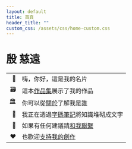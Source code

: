 ```yaml
---
layout: default
title: 首頁
header_title: ""
custom_css: /assets/css/home-custom.css
---
```


<div class="variable-weight-container">
  <h1 class="variable-weight-text">殷 慈遠</h1>
</div>

|  |  |
|--:|:--|
|🙂 |嗨，你好，這是我的名片  |
|🗃️ |這本[作品集](/works)展示了我的作品  |
|🏛️ |你可以從[關於](/about)了解我是誰  |
|📝 |我正在透過[字碼筆記](https://blog.erikyin.net)將知識堆砌成文字  |
|📮 |如果有任何建議請[和我聯繫](/contact)  |
|❤ |也歡迎[支持我的創作](/boost)  |

&nbsp;
